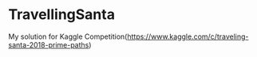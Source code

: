 # TravellingSanta
My solution for Kaggle Competition(https://www.kaggle.com/c/traveling-santa-2018-prime-paths)
